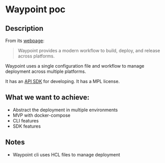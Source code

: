 # Waypoint poc

## Description

From its [webpage](https://www.waypointproject.io):

> Waypoint provides a modern workflow to build, deploy, and release across platforms.
 
Waypoint uses a single configuration file and workflow to manage deployment across multiple platforms.

It has an [API SDK](https://github.com/hashicorp/waypoint-plugin-sdk) for developing. It has a MPL license.

## What we want to achieve:

- Abstract the deployment in multiple environments
- MVP with docker-compose
- CLI features
- SDK features

## Notes

- Waypoint cli uses HCL files to manage deployment

